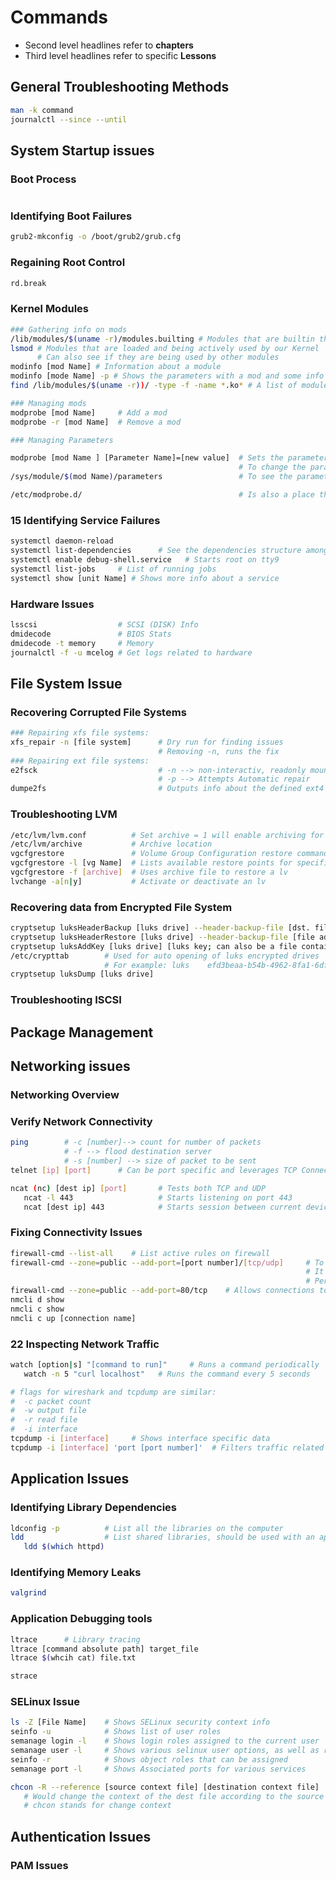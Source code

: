 # Commands

- Second level headlines refer to **chapters**
- Third level headlines refer to specific **Lessons**

## General Troubleshooting Methods

```bash
man -k command
journalctl --since --until
```

## System Startup issues

### Boot Process

```bash

```

### Identifying Boot Failures

```bash
grub2-mkconfig -o /boot/grub2/grub.cfg
```

### Regaining Root Control

```bash
rd.break
```

### Kernel Modules

```bash
### Gathering info on mods
/lib/modules/$(uname -r)/modules.builting # Modules that are builtin the running kernel
lsmod # Modules that are loaded and being actively used by our Kernel
      # Can also see if they are being used by other modules
modinfo [mod Name] # Information about a module
modinfo [mode Name] -p # Shows the parameters with a mod and some info about each of them
find /lib/modules/$(uname -r))/ -type -f -name *.ko* # A list of modules being used currently

### Managing mods
modprobe [mod Name]     # Add a mod
modprobe -r [mod Name]  # Remove a mod

### Managing Parameters

modprobe [mod Name ] [Parameter Name]=[new value]  # Sets the parameter value of a mod to a new value
                                                   # To change the parameters value, they should be removed first using   modprobe -r first, change it, and it will be loaded automatically
/sys/module/$(mod Name)/parameters                 # To see the parameter values

/etc/modprobe.d/                                   # Is also a place that is used by some modules to store parameters
```

### 15 Identifying Service Failures

```bash
systemctl daemon-reload
systemctl list-dependencies      # See the dependencies structure among services
systemctl enable debug-shell.service   # Starts root on tty9
systemctl list-jobs     # List of running jobs
systemctl show [unit Name] # Shows more info about a service

```


### Hardware Issues

```bash
lsscsi                  # SCSI (DISK) Info
dmidecode               # BIOS Stats
dmidecode -t memory     # Memory
journalctl -f -u mcelog # Get logs related to hardware


```

## File System Issue

### Recovering Corrupted File Systems

```bash
### Repairing xfs file systems:
xfs_repair -n [file system]      # Dry run for finding issues
                                 # Removing -n, runs the fix
### Repairing ext file systems:
e2fsck                           # -n --> non-interactiv, readonly mount
                                 # -p --> Attempts Automatic repair
dumpe2fs                         # Outputs info about the defined ext4 system
```

### Troubleshooting LVM

```bash
/etc/lvm/lvm.conf          # Set archive = 1 will enable archiving for lvm
/etc/lvm/archive           # Archive location
vgcfgrestore               # Volume Group Configuration restore command
vgcfgrestore -l [vg Name]  # Lists available restore points for specific vg
vgcfgrestore -f [archive]  # Uses archive file to restore a lv
lvchange -a[n|y]           # Activate or deactivate an lv
```

### Recovering data from Encrypted File System

```bash
cryptsetup luksHeaderBackup [luks drive] --header-backup-file [dst. file address]
cryptsetup luksHeaderRestore [luks drive] --header-backup-file [file address]
cryptsetup luksAddKey [luks drive] [luks key; can also be a file containing key]
/etc/crypttab        # Used for auto opening of luks encrypted drives
                     # For example: luks	efd3beaa-b54b-4962-8fa1-6dfd69c25094	/root/secret.key
cryptsetup luksDump [luks drive]

```

### Troubleshooting ISCSI

## Package Management

## Networking issues

### Networking Overview

### Verify Network Connectivity

```bash
ping        # -c [number]--> count for number of packets
            # -f --> flood destination server
            # -s [number] --> size of packet to be sent
telnet [ip] [port]      # Can be port specific and leverages TCP Connections, unlike ping which uses UDP

ncat (nc) [dest ip] [port]       # Tests both TCP and UDP
   ncat -l 443                   # Starts listening on port 443
   ncat [dest ip] 443            # Starts session between current device and target server on port 443

```

### Fixing Connectivity Issues

```bash
firewall-cmd --list-all    # List active rules on firewall
firewall-cmd --zone=public --add-port=[port number]/[tcp/udp]     # To allow connections to a port
                                                                  # It is not persistent
                                                                  # Persistence can be achieved via either --permanent or --runtime-to-permanent
firewall-cmd --zone=public --add-port=80/tcp    # Allows connections to http
nmcli d show
nmcli c show
nmcli c up [connection name]

```

### 22 Inspecting Network Traffic

```bash
watch [option|s] "[command to run]"     # Runs a command periodically
   watch -n 5 "curl localhost"   # Runs the command every 5 seconds

# flags for wireshark and tcpdump are similar:
#  -c packet count
#  -w output file
#  -r read file
#  -i interface
tcpdump -i [interface]     # Shows interface specific data
tcpdump -i [interface] 'port [port number]'  # Filters traffic related to a specific port
```
## Application Issues

### Identifying Library Dependencies

```bash
ldconfig -p          # List all the libraries on the computer
ldd                  # List shared libraries, should be used with an application
   ldd $(which httpd)
```

### Identifying Memory Leaks

```bash
valgrind
```

### Application Debugging tools

```bash
ltrace      # Library tracing
ltrace [command absolute path] target_file
ltrace $(whcih cat) file.txt

strace

```

### SELinux Issue

```bash
ls -Z [File Name]    # Shows SELinux security context info
seinfo -u            # Shows list of user roles
semanage login -l    # Shows login roles assigned to the current user
semanage user -l     # Shows various selinux user options, as well as roles which can be assigned to these users
seinfo -r            # Shows object roles that can be assigned
semanage port -l     # Shows Associated ports for various services

chcon -R --reference [source context file] [destination context file]
   # Would change the context of the dest file according to the source file
   # chcon stands for change context
```

## Authentication Issues

### PAM Issues
```bash

```
